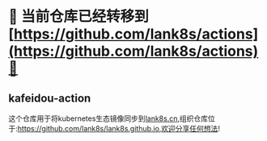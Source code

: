 # 🚧 当前仓库已经转移到[https://github.com/lank8s/actions](https://github.com/lank8s/actions)🚧

## kafeidou-action

这个仓库用于将kubernetes生态镜像同步到[lank8s.cn](https://lank8s.cn),组织仓库位于:https://github.com/lank8s/lank8s.github.io,欢迎分享任何想法!
